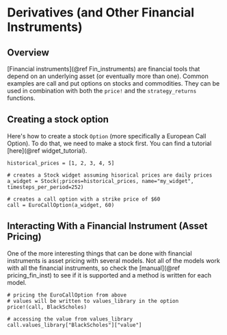 # Derivatives (and Other Financial Instruments)

## Overview
[Financial instruments](@ref Fin_instruments) are financial tools that depend on an underlying asset (or eventually more than one). Common examples are call and put options on stocks and commodities. They can be used in combination with both the `price!` and the `strategy_returns` functions.

## Creating a stock option
Here's how to create a stock `Option` (more specifically a European Call Option). To do that, we need to make a stock first. You can find a tutorial [here](@ref widget_tutorial).

```
historical_prices = [1, 2, 3, 4, 5]

# creates a Stock widget assuming hisorical prices are daily prices
a_widget = Stock(;prices=historical_prices, name="my_widget", timesteps_per_period=252)

# creates a call option with a strike price of $60
call = EuroCallOption(a_widget, 60)
```

## Interacting With a Financial Instrument (Asset Pricing)
One of the more interesting things that can be done with financial instruments is asset pricing with several models. Not all of the models work with all the financial instruments, so check the [manual](@ref pricing_fin_inst) to see if it is supported and a method is written for each model.

```
# pricing the EuroCallOption from above
# values will be written to values_library in the option
price!(call, BlackScholes)

# accessing the value from values_library
call.values_library["BlackScholes"]["value"]
```